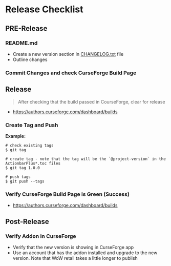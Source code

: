 # Release Checklist

## PRE-Release

### README.md
- Create a new version section in [CHANGELOG.txt](../CHANGELOG.txt) file
- Outline changes

### Commit Changes and check CurseForge Build Page

## Release
> After checking that the build passed in CourseForge, clear for release

- https://authors.curseforge.com/dashboard/builds

### Create Tag and Push

**Example:**
```console
# check existing tags
$ git tag

# create tag - note that the tag will be the `@project-version` in the ActionbarPlus*.toc files
$ git tag 1.0.0

# push tags
$ git push --tags
```
### Verify CurseForge Build Page is Green (Success)

- https://authors.curseforge.com/dashboard/builds

## Post-Release

### Verify Addon in CurseForge
- Verify that the new version is showing in CurseForge app
- Use an account that has the addon installed and upgrade to the new version. Note that WoW retail takes a little longer to publish


